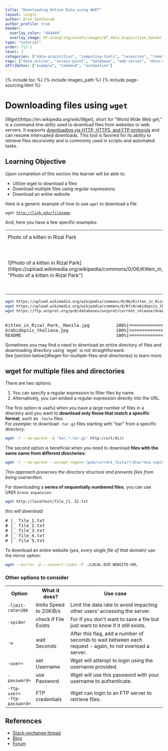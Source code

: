 ```yaml
---
title: "Downloading Online Data using WGET"
layout: single
author: Arun Seetharam
author_profile: true
header:
  overlay_color: "444444"
  overlay_image: 07-wrangling/assets/images/07_data_acquisition_banner.png
type: "tutorial"
order: 713.1
level: 3
categories: ["data-acquisition", "computing-tools", "resources", "remote-access", "command-line"]
tags: ["data-online", "access-point", "database", "web-server", "data-collection", "download", "CLI", "terminal", "wget", "batch-download"]
attributes: ["example", "command", "automation"]
---
```


{% include toc %}
{% include images_path %}
{% include page-sourcing.html %}


# Downloading files using `wget`

<div class="note" markdown="1">
[Wget](https://en.wikipedia.org/wiki/Wget), short for "World Wide Web get," is a command-line utility used to download files from websites or web servers. It supports <a class="t-links" href="713" section="#what-is-an-http-request">downloading via HTTP, HTTPS, and FTP protocols</a> and can resume interrupted downloads. This tool is favored for its ability to retrieve files recursively and is commonly used in scripts and automated tasks.
</div>


## Learning Objective
Upon completion of this section the learner will be able to:

* Utilize wget to download a files
* Download multiple files using regular expressions
* Download an entire website


Here is a generic example of how to use `wget` to download a file:

<code class="code-block bc-template">wget http://link.edu/filename</code>


And, here you have a few specific examples:

<table class="mb-">
  <tr> <td width="25%">Photo of a kitten in Rizal Park</td> <td width="27%">Photo of Arabidopsis</td> <td>text file: UniProt reference_proteomes</td></tr>
  <tr>
       <td class="no-border"><p class="mb-0" markdown="1"> ![Photo of a kitten in Rizal Park](https://upload.wikimedia.org/wikipedia/commons/0/06/Kitten_in_Rizal_Park%2C_Manila.jpg "Photo of a kitten in Rizal Park")</p></td>
       <td class="no-border"><p class="mb-0" markdown="1"> ![Photo of Arabidopsis](https://upload.wikimedia.org/wikipedia/commons/6/6f/Arabidopsis_thaliana.jpg "Photo of Arabidopsis")</p></td>
       <td class="no-border"><p class="mb-0" markdown="1"> ![UniProt reference_proteomes]({{ images_path }}/wget-uniprot-ref-proteomes-readme.png)</p></td>
  </tr>
</table>

```bash
wget https://upload.wikimedia.org/wikipedia/commons/0/06/Kitten_in_Rizal_Park%2C_Manila.jpg
wget https://upload.wikimedia.org/wikipedia/commons/6/6f/Arabidopsis_thaliana.jpg
wget https://ftp.uniprot.org/pub/databases/uniprot/current_release/knowledgebase/reference_proteomes/README
```

<pre class="output">
<b class="prompt-2"></b>
Kitten_in_Rizal_Park,_Manila.jpg          100%[===============================>] 559.14K  1.84MB/s    in 0.3s
Arabidopsis_thaliana.jpg                  100%[===============================>]  39.73K  --.-KB/s    in 0.07s
README                                    100%[===============================>]   1.61M  3.83MB/s    in 0.4s
</pre>

<div class="warning" markdown="1">
Sometimes you may find a need to download an entire directory of files and downloading directory using `wget` is not straightforward. <br>
See [section below](#wget-for-multiple-files-and-directories) to learn more.
</div>


## wget for multiple files and directories


There are two options:

1. You can specify a regular expression to filter files by name.
2. Alternatively, you can embed a regular expression directly into the URL.

The first option is useful when you have a large number of files in a directory and you want to **download only those that match a specific format**, such as `.fasta` files. <br>
*For example:* to download `.tar.gz` files starting with "bar" from a specific directory:
```bash
wget -r --no-parent -A 'bar.*.tar.gz' http://url/dir/
```

The second option is beneficial when you need to download **files with the same name from different directories:**
```bash
wget -r --no-parent --accept-regex='/pub/current_fasta/*/dna/*dna.toplevel.fa.gz' ftp://ftp.ensembl.org
```
*This approach preserves the directory structure and prevents files from being overwritten.*

For downloading a **series of sequentially numbered files**, you can use UNIX `brace expansion`:

```bash
wget http://localhost/file_{1..5}.txt
```

*this will download:*
<pre class="output">
# |_ file_1.txt
# |_ file_2.txt
# |_ file_3.txt
# |_ file_4.txt
# |_ file_5.txt
</pre>

To download an entire website *(yes, every single file of that domain)* use the mirror option:

```bash
wget --mirror -p --convert-links -P ./LOCAL-DIR WEBSITE-URL
```

###  Other options to consider  

<table>
  <tr> <th width="17%">Option</th> <th width="22%">What it does?</th> <th>Use case</th> </tr>
  <tr> <td><code>-limit-rate=20k</code></td> <td>limits Speed to 20KiB/s</td> <td>Limit the data rate to avoid impacting other users' accessing the server.</td> </tr>
  <tr> <td><code>-spider</code></td>         <td>check if File Exists</td>    <td>For if you don't want to save a file but just want to know if it still exists.</td> </tr>
  <tr> <td><code>-w</code></td>              <td>wait Seconds</td>            <td>After this flag, add a number of seconds to wait between each request - again, to not overload a server.</td> </tr>
  <tr> <td><code>-user=</code></td>          <td>set Username</td>            <td>Wget will attempt to login using the username provided.</td> </tr>
  <tr> <td><code>-password=</code></td>      <td>use Password</td>            <td>Wget will use this password with your username to authenticate.</td> </tr>
  <tr> <td><code>-ftp-user=</code> <br><code>-ftp-password=</code></td> <td>FTP credentials</td>    <td>Wget can login to an FTP server to retrieve files.</td> </tr>
</table>


##  References

- [Stack-exchange thread](http://unix.stackexchange.com/questions/117988/wget-with-wildcards-in-http-downloads)
- [Blog](https://web.archive.org/web/20161024002305/http://blog.alastair.pro/2012/10/21/wget-regex-filter-by-file-type/)
- [Forum](http://www.linuxquestions.org/questions/linux-newbie-8/wget-with-regular-expressions-846368/)
